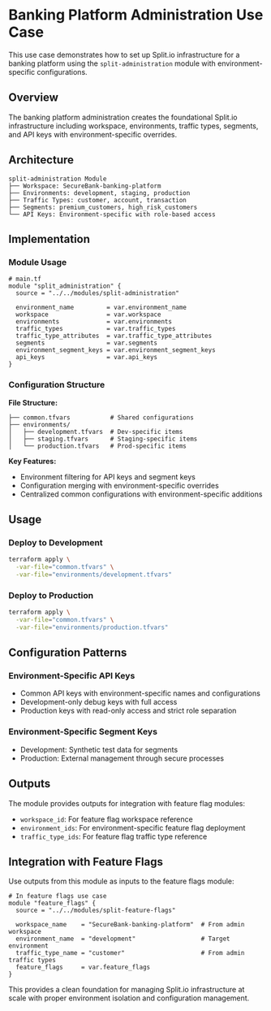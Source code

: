 # Banking Platform Administration Use Case

This use case demonstrates how to set up Split.io infrastructure for a banking platform using the `split-administration` module with environment-specific configurations.

## Overview

The banking platform administration creates the foundational Split.io infrastructure including workspace, environments, traffic types, segments, and API keys with environment-specific overrides.

## Architecture

```
split-administration Module
├── Workspace: SecureBank-banking-platform
├── Environments: development, staging, production
├── Traffic Types: customer, account, transaction
├── Segments: premium_customers, high_risk_customers
└── API Keys: Environment-specific with role-based access
```

## Implementation

### Module Usage

```hcl
# main.tf
module "split_administration" {
  source = "../../modules/split-administration"

  environment_name         = var.environment_name
  workspace                = var.workspace
  environments             = var.environments
  traffic_types            = var.traffic_types
  traffic_type_attributes  = var.traffic_type_attributes
  segments                 = var.segments
  environment_segment_keys = var.environment_segment_keys
  api_keys                 = var.api_keys
}
```

### Configuration Structure

**File Structure:**
```
├── common.tfvars           # Shared configurations
├── environments/
│   ├── development.tfvars  # Dev-specific items
│   ├── staging.tfvars      # Staging-specific items
│   └── production.tfvars   # Prod-specific items
```

**Key Features:**
- Environment filtering for API keys and segment keys
- Configuration merging with environment-specific overrides
- Centralized common configurations with environment-specific additions

## Usage

### Deploy to Development
```bash
terraform apply \
  -var-file="common.tfvars" \
  -var-file="environments/development.tfvars"
```

### Deploy to Production
```bash
terraform apply \
  -var-file="common.tfvars" \
  -var-file="environments/production.tfvars"
```

## Configuration Patterns

### Environment-Specific API Keys
- Common API keys with environment-specific names and configurations
- Development-only debug keys with full access
- Production keys with read-only access and strict role separation

### Environment-Specific Segment Keys
- Development: Synthetic test data for segments
- Production: External management through secure processes

## Outputs

The module provides outputs for integration with feature flag modules:
- `workspace_id`: For feature flag workspace reference
- `environment_ids`: For environment-specific feature flag deployment
- `traffic_type_ids`: For feature flag traffic type reference

## Integration with Feature Flags

Use outputs from this module as inputs to the feature flags module:

```hcl
# In feature flags use case
module "feature_flags" {
  source = "../../modules/split-feature-flags"
  
  workspace_name    = "SecureBank-banking-platform"  # From admin workspace
  environment_name  = "development"                  # Target environment
  traffic_type_name = "customer"                     # From admin traffic types
  feature_flags     = var.feature_flags
}
```

This provides a clean foundation for managing Split.io infrastructure at scale with proper environment isolation and configuration management.